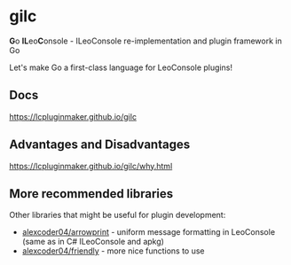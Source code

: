 
# gilc

**G**o **IL**eo**C**onsole - ILeoConsole re-implementation and plugin framework in Go

Let's make Go a first-class language for LeoConsole plugins!

## Docs

https://lcpluginmaker.github.io/gilc

## Advantages and Disadvantages

https://lcpluginmaker.github.io/gilc/why.html

## More recommended libraries

Other libraries that might be useful for plugin development:

 - [alexcoder04/arrowprint](https://github.com/alexcoder04/arrowprint) - uniform message formatting in LeoConsole (same as in C# ILeoConsole and apkg)
 - [alexcoder04/friendly](https://github.com/alexcoder04/friendly) - more nice functions to use

